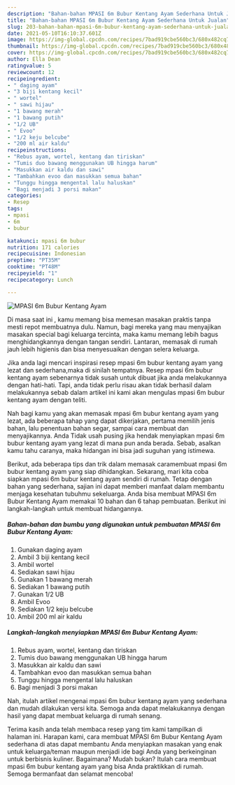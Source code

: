 ```yaml
---
description: "Bahan-bahan MPASI 6m Bubur Kentang Ayam Sederhana Untuk Jualan"
title: "Bahan-bahan MPASI 6m Bubur Kentang Ayam Sederhana Untuk Jualan"
slug: 203-bahan-bahan-mpasi-6m-bubur-kentang-ayam-sederhana-untuk-jualan
date: 2021-05-10T16:10:37.601Z
image: https://img-global.cpcdn.com/recipes/7bad919cbe560bc3/680x482cq70/mpasi-6m-bubur-kentang-ayam-foto-resep-utama.jpg
thumbnail: https://img-global.cpcdn.com/recipes/7bad919cbe560bc3/680x482cq70/mpasi-6m-bubur-kentang-ayam-foto-resep-utama.jpg
cover: https://img-global.cpcdn.com/recipes/7bad919cbe560bc3/680x482cq70/mpasi-6m-bubur-kentang-ayam-foto-resep-utama.jpg
author: Ella Dean
ratingvalue: 5
reviewcount: 12
recipeingredient:
- " daging ayam"
- "3 biji kentang kecil"
- " wortel"
- " sawi hijau"
- "1 bawang merah"
- "1 bawang putih"
- "1/2 UB"
- " Evoo"
- "1/2 keju belcube"
- "200 ml air kaldu"
recipeinstructions:
- "Rebus ayam, wortel, kentang dan tiriskan"
- "Tumis duo bawang menggunakan UB hingga harum"
- "Masukkan air kaldu dan sawi"
- "Tambahkan evoo dan masukkan semua bahan"
- "Tunggu hingga mengental lalu haluskan"
- "Bagi menjadi 3 porsi makan"
categories:
- Resep
tags:
- mpasi
- 6m
- bubur

katakunci: mpasi 6m bubur 
nutrition: 171 calories
recipecuisine: Indonesian
preptime: "PT35M"
cooktime: "PT48M"
recipeyield: "1"
recipecategory: Lunch

---
```



![MPASI 6m Bubur Kentang Ayam](https://img-global.cpcdn.com/recipes/7bad919cbe560bc3/680x482cq70/mpasi-6m-bubur-kentang-ayam-foto-resep-utama.jpg)

Di masa  saat ini , kamu memang bisa memesan masakan praktis tanpa mesti repot membuatnya dulu. Namun, bagi mereka yang mau menyajikan masakan special bagi keluarga tercinta, maka kamu memang lebih bagus menghidangkannya dengan tangan sendiri. Lantaran, memasak di rumah jauh lebih higienis dan bisa menyesuaikan dengan selera keluarga.

Jika anda lagi mencari inspirasi resep mpasi 6m bubur kentang ayam yang lezat dan sederhana,maka di sinilah tempatnya. Resep mpasi 6m bubur kentang ayam  sebenarnya tidak susah untuk dibuat jika anda melakukannya dengan hati-hati. Tapi, anda tidak perlu risau akan tidak berhasil dalam melakukannya 
sebab dalam artikel ini kami akan mengulas mpasi 6m bubur kentang ayam dengan teliti.  



Nah bagi kamu yang akan memasak mpasi 6m bubur kentang ayam yang lezat, ada beberapa tahap yang dapat dikerjakan, pertama memilih jenis bahan, lalu penentuan bahan segar, sampai cara membuat dan menyajikannya. Anda Tidak usah pusing jika hendak menyiapkan mpasi 6m bubur kentang ayam yang lezat di mana pun anda berada. Sebab, asalkan kamu  tahu caranya, maka hidangan ini bisa jadi suguhan yang istimewa.

Berikut, ada beberapa tips dan trik dalam memasak caramembuat mpasi 6m bubur kentang ayam yang siap dihidangkan. Sekarang, mari kita coba siapkan mpasi 6m bubur kentang ayam sendiri di rumah. Tetap dengan bahan yang sederhana, sajian ini dapat memberi manfaat dalam membantu menjaga kesehatan tubuhmu sekeluarga. Anda bisa membuat MPASI 6m Bubur Kentang Ayam memakai 10 bahan dan 6 tahap pembuatan. Berikut ini langkah-langkah untuk membuat hidangannya.

<!--inarticleads1-->

##### Bahan-bahan dan bumbu yang digunakan untuk pembuatan MPASI 6m Bubur Kentang Ayam:

1. Gunakan  daging ayam
1. Ambil 3 biji kentang kecil
1. Ambil  wortel
1. Sediakan  sawi hijau
1. Gunakan 1 bawang merah
1. Sediakan 1 bawang putih
1. Gunakan 1/2 UB
1. Ambil  Evoo
1. Sediakan 1/2 keju belcube
1. Ambil 200 ml air kaldu




<!--inarticleads2-->

##### Langkah-langkah menyiapkan MPASI 6m Bubur Kentang Ayam:

1. Rebus ayam, wortel, kentang dan tiriskan
1. Tumis duo bawang menggunakan UB hingga harum
1. Masukkan air kaldu dan sawi
1. Tambahkan evoo dan masukkan semua bahan
1. Tunggu hingga mengental lalu haluskan
1. Bagi menjadi 3 porsi makan




Nah, itulah artikel mengenai  mpasi 6m bubur kentang ayam  yang sederhana dan mudah dilakukan versi kita. Semoga anda dapat melakukannya dengan hasil yang dapat membuat keluarga di rumah senang. 

Terima kasih anda telah membaca resep yang tim kami tampilkan di halaman ini. Harapan kami, cara membuat  MPASI 6m Bubur Kentang Ayam sederhana di atas dapat membantu Anda menyiapkan masakan yang enak untuk keluarga/teman maupun menjadi ide bagi Anda yang berkeinginan untuk berbisnis kuliner. Bagaimana? Mudah bukan? Itulah cara membuat mpasi 6m bubur kentang ayam yang bisa Anda praktikkan di rumah. Semoga bermanfaat dan selamat mencoba!

